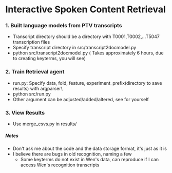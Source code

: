# Interactive Spoken Content Retrieval

### 1. Built language models from PTV transcripts
  * Transcript directory should be a directory with T0001,T0002,...T5047 transcription files
  * Specify transcript directory in src/transcript2docmodel.py
  * python src/transcript2docmodel.py ( Takes approximately 6 hours, due to creating keyterms, you will see)


### 2. Train Retrieval agent
  * run.py: Specify data, fold, feature, experiment_prefix(directory to save results) with argparser\
  * python src/run.py
  * Other argument can be adjusted/added/altered, see for yourself

### 3. View Results
  * Use merge_csvs.py in results/

##### Notes
- Don't ask me about the code and the data storage format, it's just as it is
- I believe there are bugs in old recognition, naming a few
  - Some keyterms do not exist in Wen's data, can reproduce if I can access Wen's recognition transcripts

